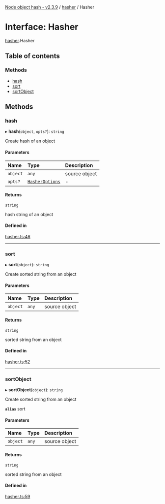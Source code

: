 [Node object hash - v2.3.9](../README.md) / [hasher](../modules/hasher.md) / Hasher

# Interface: Hasher

[hasher](../modules/hasher.md).Hasher

## Table of contents

### Methods

- [hash](hasher.Hasher.md#hash)
- [sort](hasher.Hasher.md#sort)
- [sortObject](hasher.Hasher.md#sortobject)

## Methods

### hash

▸ **hash**(`object`, `opts?`): `string`

Create hash of an object

#### Parameters

| Name     | Type                                               | Description   |
| :------- | :------------------------------------------------- | :------------ |
| `object` | `any`                                              | source object |
| `opts?`  | [`HasherOptions`](hasher.export_.HasherOptions.md) | -             |

#### Returns

`string`

hash string of an object

#### Defined in

[hasher.ts:46](https://github.com/SkeLLLa/node-object-hash/blob/7665e39/src/hasher.ts#L46)

---

### sort

▸ **sort**(`object`): `string`

Create sorted string from an object

#### Parameters

| Name     | Type  | Description   |
| :------- | :---- | :------------ |
| `object` | `any` | source object |

#### Returns

`string`

sorted string from an object

#### Defined in

[hasher.ts:52](https://github.com/SkeLLLa/node-object-hash/blob/7665e39/src/hasher.ts#L52)

---

### sortObject

▸ **sortObject**(`object`): `string`

Create sorted string from an object

**`alias`** sort

#### Parameters

| Name     | Type  | Description   |
| :------- | :---- | :------------ |
| `object` | `any` | source object |

#### Returns

`string`

sorted string from an object

#### Defined in

[hasher.ts:59](https://github.com/SkeLLLa/node-object-hash/blob/7665e39/src/hasher.ts#L59)
